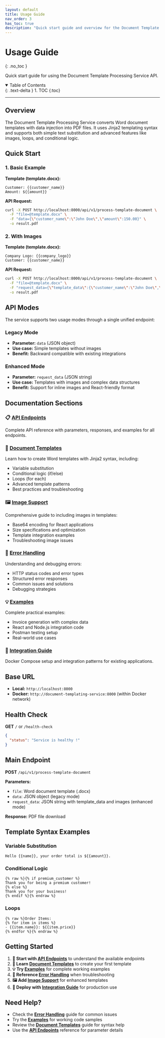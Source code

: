 ```yaml
---
layout: default
title: Usage Guide
nav_order: 3
has_toc: true
description: "Quick start guide and overview for the Document Template Processing Service."
---
```


# Usage Guide
{: .no_toc }

Quick start guide for using the Document Template Processing Service API.

<details open markdown="block">
  <summary>
    Table of Contents
  </summary>
  {: .text-delta }
1. TOC
{:toc}
</details>

---

## Overview

The Document Template Processing Service converts Word document templates with data injection into PDF files. It uses Jinja2 templating syntax and supports both simple text substitution and advanced features like images, loops, and conditional logic.

## Quick Start

### 1. Basic Example

**Template (template.docx):**
```
Customer: {{customer_name}}
Amount: ${{amount}}
```

**API Request:**
```bash
curl -X POST http://localhost:8000/api/v1/process-template-document \
  -F "file=@template.docx" \
  -F "data={\"customer_name\":\"John Doe\",\"amount\":150.00}" \
  -o result.pdf
```

### 2. With Images

**Template (template.docx):**
```
Company Logo: {{company_logo}}
Customer: {{customer_name}}
```

**API Request:**
```bash
curl -X POST http://localhost:8000/api/v1/process-template-document \
  -F "file=@template.docx" \
  -F "request_data={\"template_data\":{\"customer_name\":\"John Doe\",\"company_logo\":\"{{logo}}\"},\"images\":{\"logo\":{\"data\":\"base64_data\",\"width_mm\":40}}}" \
  -o result.pdf
```

## API Modes

The service supports two usage modes through a single unified endpoint:

### Legacy Mode
- **Parameter:** `data` (JSON object)
- **Use case:** Simple templates without images
- **Benefit:** Backward compatible with existing integrations

### Enhanced Mode  
- **Parameter:** `request_data` (JSON string)
- **Use case:** Templates with images and complex data structures
- **Benefit:** Support for inline images and React-friendly format

## Documentation Sections

### 📋 **[API Endpoints](api-endpoints.md)**
Complete API reference with parameters, responses, and examples for all endpoints.

### 📄 **[Document Templates](document-templates.md)**
Learn how to create Word templates with Jinja2 syntax, including:
- Variable substitution
- Conditional logic (if/else)
- Loops (for each)
- Advanced template patterns
- Best practices and troubleshooting

### 🖼️ **[Image Support](image-support.md)**
Comprehensive guide to including images in templates:
- Base64 encoding for React applications
- Size specifications and optimization
- Template integration examples
- Troubleshooting image issues

### 🚫 **[Error Handling](error-handling.md)**
Understanding and debugging errors:
- HTTP status codes and error types
- Structured error responses
- Common issues and solutions
- Debugging strategies

### 💡 **[Examples](examples.md)**
Complete practical examples:
- Invoice generation with complex data
- React and Node.js integration code
- Postman testing setup
- Real-world use cases

### 🐳 **[Integration Guide](integration.md)**
Docker Compose setup and integration patterns for existing applications.

## Base URL

- **Local:** `http://localhost:8000`
- **Docker:** `http://document-templating-service:8000` (within Docker network)

## Health Check

**GET** `/` or `/health-check`

```json
{
  "status": "Service is healthy !"
}
```

## Main Endpoint

**POST** `/api/v1/process-template-document`

**Parameters:**
- `file`: Word document template (.docx)
- `data`: JSON object (legacy mode)
- `request_data`: JSON string with template_data and images (enhanced mode)

**Response:** PDF file download

## Template Syntax Examples

### Variable Substitution
```
Hello {{name}}, your order total is ${{amount}}.
```

### Conditional Logic
```
{% raw %}{% if premium_customer %}
Thank you for being a premium customer!
{% else %}
Thank you for your business!
{% endif %}{% endraw %}
```

### Loops
```
{% raw %}Order Items:
{% for item in items %}
- {{item.name}}: ${{item.price}}
{% endfor %}{% endraw %}
```

## Getting Started

1. **📖 Start with [API Endpoints](api-endpoints.md)** to understand the available endpoints
2. **📄 Learn [Document Templates](document-templates.md)** to create your first template
3. **💡 Try [Examples](examples.md)** for complete working examples
4. **🚫 Reference [Error Handling](error-handling.md)** when troubleshooting
5. **🖼️ Add [Image Support](image-support.md)** for enhanced templates
6. **🐳 Deploy with [Integration Guide](integration.md)** for production use

## Need Help?

- Check the **[Error Handling](error-handling.md)** guide for common issues
- Try the **[Examples](examples.md)** for working code samples  
- Review the **[Document Templates](document-templates.md)** guide for syntax help
- Use the **[API Endpoints](api-endpoints.md)** reference for parameter details